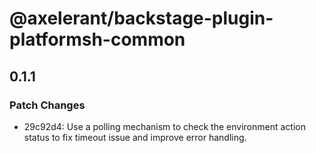 # @axelerant/backstage-plugin-platformsh-common

## 0.1.1

### Patch Changes

- 29c92d4: Use a polling mechanism to check the environment action status to fix timeout issue and improve error handling.
